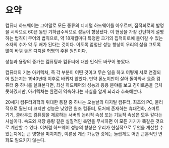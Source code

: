 # 요약

컴퓨터 하드웨어는 그야말로 모든 종류의 디지털 하드웨어를 아우르며, 집적회로의 발명을 시작으로 60년 동안 기하급수적으로 성능이 향상됐다. 
이 현상을 가장 간단하게 설명하는 법칙이 무어의 법칙으로, 약 18개월마다 특정한 크기의 집적회로에 들어갈 수 있는
소자의 수가 약 두 배가 된다는 것이다. 이토록 엄청난 성능 향상이 우리의 삶을 그토록 많이 바꿔 놓은 디지털 혁명의 주된 원인이다. 

성능과 용량의 증가는 컴퓨팅과 컴퓨터에 대한 인식도 바꾸어 놓았다. 

컴퓨터의 기본 아키텍처, 즉 각 부분이 어떤 것이고 무슨 일을 하고 어떻게 서로 연결되어 있는지는 1940년대 이후로 바뀌지 않았다. 
만약 폰노이만이 살아 돌아와서 요즘 컴퓨터 중 하나를 살펴본다면, 최신 하드웨어의 성능과 응용 분야를 보고 경이로움을 금치 못하겠지만,
아키텍처는 완전히 익숙하다는 사실을 알게 되리라 추측해본다. 

20세기 컴퓨터과학의 위대한 통찰 중 하나는 오늘날의 디지털 컴퓨터, 최초의 PC, 물리적으로 훨씬 더 크지만 성능은 낮았던 원조 컴퓨터, 도처에 존재하는 휴대전화, 스마트 기기, 클라우드 컴퓨팅을 제공하는 서버의 논리적 속성 또는 기능적 속성은 모두 같다는 사실이다. 속도와 저장 용량 같은 실질적인 측면을 무시하면 이 모든 기기가 똑같은 것으로 계산할 수 있다. 이처럼 하드웨어 성능의 향상은 우리가 현실적으로 무엇을 계산할 수 있는지에는 큰 영향을 미치지만, 이론상 계산 가능한 것에는 놀랍게도 어떤 근본적인 변화도 일으키지 않는다. 
